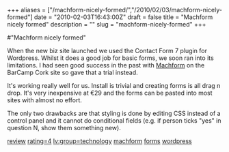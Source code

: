 +++
aliases = ["/machform-nicely-formed/","/2010/02/03/machform-nicely-formed"]
date = "2010-02-03T16:43:00Z"
draft = false
title = "Machform nicely formed"
description = ""
slug = "machform-nicely-formed"
+++

#"Machform nicely formed"


 <p>When the new biz site launched we used the Contact Form 7 plugin for Wordpress. Whilst it does a good job for basic forms, we soon ran into its limitations. I had seen good success in the past with <a href="http://www.appnitro.com/">Machform</a> on the BarCamp Cork site so gave that a trial instead.<p /> It's working really well for us. Install is trivial and creating forms is all drag n drop. It's very inexpensive at &euro;29 and the forms can be pasted into most sites with almost no effort.<p />The only two drawbacks are that styling is done by editing CSS instead of a control panel and it cannot do conditional fields (e.g. if person ticks "yes" in question N, show them something new).<p /> </p>
<p><a href="http://www.loudervoice.com/tags/review" rel="tag">review</a> <a href="http://www.loudervoice.com/tags/rating=4" rel="tag">rating=4</a> <a href="http://www.loudervoice.com/tags/lv:group=technology" rel="tag">lv:group=technology</a> <a href="http://www.loudervoice.com/tags/machform" rel="tag">machform</a> <a href="http://www.loudervoice.com/tags/forms" rel="tag">forms</a> <a href="http://www.loudervoice.com/tags/wordpress" rel="tag">wordpress</a></p>
 
